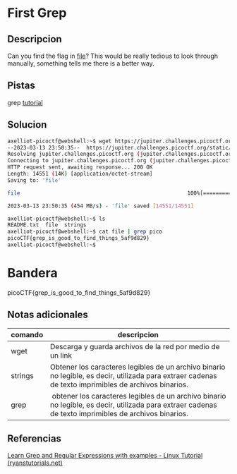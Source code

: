 # First Grep

## Descripcion
Can you find the flag in [file](https://jupiter.challenges.picoctf.org/static/515f19f3612bfd97cd3f0c0ba32bd864/file)? This would be really tedious to look through manually, something tells me there is a better way.

## Pistas
grep [tutorial](https://ryanstutorials.net/linuxtutorial/grep.php)

## Solucion

```bash
axelliot-picoctf@webshell:~$ wget https://jupiter.challenges.picoctf.org/static/515f19f3612bfd97cd3f0c0ba32bd864/file
--2023-03-13 23:50:35--  https://jupiter.challenges.picoctf.org/static/515f19f3612bfd97cd3f0c0ba32bd864/file
Resolving jupiter.challenges.picoctf.org (jupiter.challenges.picoctf.org)... 3.131.60.8
Connecting to jupiter.challenges.picoctf.org (jupiter.challenges.picoctf.org)|3.131.60.8|:443... connected.
HTTP request sent, awaiting response... 200 OK
Length: 14551 (14K) [application/octet-stream]
Saving to: 'file'

file                                                     100%[==================================================================================================================================>]  14.21K  --.-KB/s    in 0s      

2023-03-13 23:50:35 (454 MB/s) - 'file' saved [14551/14551]

axelliot-picoctf@webshell:~$ ls
README.txt  file  strings
axelliot-picoctf@webshell:~$ cat file | grep pico
picoCTF{grep_is_good_to_find_things_5af9d829}
axelliot-picoctf@webshell:~$ 
```

# Bandera
picoCTF{grep_is_good_to_find_things_5af9d829}

## Notas adicionales
 | comando | descripcion |
|---------|-------------|
|wget | Descarga y guarda archivos de la red por medio de un link |
| strings | Obtener los caracteres legibles de un archivo binario no legible, es decir, utilizada para extraer cadenas de texto imprimibles de archivos binarios. |
| grep |  obtener los caracteres legibles de un archivo binario no legible, es decir, utilizada para extraer cadenas de texto imprimibles de archivos binarios. |

## Referencias
[Learn Grep and Regular Expressions with examples - Linux Tutorial (ryanstutorials.net)](https://ryanstutorials.net/linuxtutorial/grep.php)
